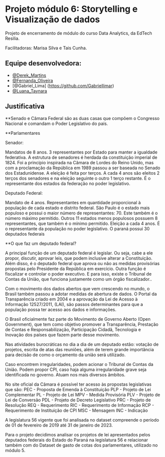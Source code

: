 # Projeto módulo 6: Storytelling e Visualização de dados

Projeto de encerramento de módulo do curso Data Analytics, da EdTech Resilia.

Facilitadoras: Marisa Silva e Tais Cunha.


## Equipe desenvolvedora:

- [@Derek_Martins](https://github.com/derekmartins)
- [@Fernanda_Oliveira](https://github.com/FernandaBz)
- [@Gabriel_Lima] (https://github.com/Gabriellimar)
- [@Luana_Taynara](https://github.com/lu-taynara)

## Justificativa

**Senado e Câmara Federal são as duas casas que compõem o Congresso Nacional e comandam o Poder Legislativo do país.

**Parlamentares

Senador:

Mandatos de 8 anos. 
3 representantes por Estado para manter a igualdade federativa.
A estrutura de senadores é herdada da constituição imperial de 1824. Foi a princípio inspirada na Câmara de Lordes do Reino Unido, mas com a proclamação da República em 1989 passou a ser baseada no Senado dos Estadunidense. 
A eleição é feita por terços. A cada 4 anos são eleitos 2 terços dos senadores e na eleição seguinte o outro 1 terço restante. 
É o representante dos estados da federação no poder legislativo.

Deputado Federal:

Mandato de 4 anos.
Representantes em quantidade proporcional à população de cada estado e distrito federal.
São Paulo é o estado mais populoso e possui o maior número de representantes: 70. Este também é o número máximo permitido.
Outros 11 estados menos populosos possuem 8 representantes, que também é o mínimo permitido.
Eleição a cada 4 anos. 
É o representante da população no poder legislativo.
O paraná possui 30 deputados federais


**O que faz um deputado federal?

A principal função de um deputado federal é legislar. Ou seja, cabe a ele propor, discutir, aprovar leis, que podem inclusive alterar a Constituição. Além disso, é o deputado federal que aprova ou não as medidas provisórias propostas pelo Presidente da República em exercício.
Outra função é fiscalizar e controlar o poder executivo. E para isso, existe o Tribunal de Contas da União, que funciona justamente como um órgão fiscalizador.. 
 
Com o movimento dos dados abertos que vem crescendo no mundo, o Brasil também passou a adotar medidas de abertura de dados. 
O Portal da Transparência criado em 2004 e a aprovação da Lei de Acesso à Informação 12527/2011, (LAI), são passos determinantes para que a população possa ter acesso aos dados e informações. 

O Brasil oficialmente faz parte do Movimento de Governo Aberto (Open Government), que tem como objetivo promover a Transparência, Prestação de Contas e Responsabilização, Participação Cidadã, Tecnologia e Inovação dos países que fazem parte desse movimento.  

Nas atividades burocráticas no dia a dia de um deputado estão: votação de projetos, escrita de atas das reuniões, além de terem grande importância para decisão de como o orçamento da união será utilizado.

Caso encontrem irregularidades, podem acionar o Tribunal de Contas da União.
Podem propor CPI, caso haja alguma irregularidade grave seja identificada no governo. Atuam nos mais diversos âmbitos.

No site oficial da Câmara é possível ter acesso às propostas legislativas que são:
PEC - Proposta de Emenda à Constituição
PLP - Projeto de Lei Complementar
PL - Projeto de Lei
MPV - Medida Provisória
PLV - Projeto de Lei de Conversão
PDL - Projeto de Decreto Legislativo
PRC - Projeto de Resolução
REQ - Requerimento
RIC - Requerimento de Informação
RCP - Requerimento de Instituição de CPI
MSC - Mensagem
INC - Indicação

A legislatura 56 vigente que foi analisada no dataset compreende o período de 01 de fevereiro de 2019 até 31 de janeiro de 2023.

Para o projeto decidimos analisar os projetos de lei apresentados pelos deputados federais do Estado do Paraná na legislatura 56 e relacionar também com do Dataset de gasto de cotas dos parlamentares, utilizado no módulo 5.

